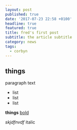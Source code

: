 ```yaml
---
layout: post
published: true
date: '2017-07-23 22:58 +0100'
headline: true
featured: true
title: fred's first post
subtitle: the article subtitle
category: news
tags:
  - corbyn
---
```

## things

paragraph text

* list
* list
* list

**things** [bold](https://google.com "thigns")

_skjdfnvdf_ italic


